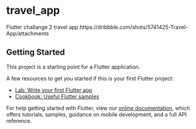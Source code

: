 # travel_app

Flutter challange 2 travel app https:&#x2F;&#x2F;dribbble.com&#x2F;shots&#x2F;5741425-Travel-App&#x2F;attachments

## Getting Started

This project is a starting point for a Flutter application.

A few resources to get you started if this is your first Flutter project:

- [Lab: Write your first Flutter app](https://flutter.io/docs/get-started/codelab)
- [Cookbook: Useful Flutter samples](https://flutter.io/docs/cookbook)

For help getting started with Flutter, view our 
[online documentation](https://flutter.io/docs), which offers tutorials, 
samples, guidance on mobile development, and a full API reference.
